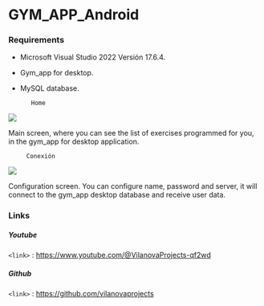 # GYM_APP_Android

### Requirements

- Microsoft Visual Studio 2022 Versión 17.6.4.
- Gym_app for desktop.
- MySQL database.



		 Home
![](https://i.postimg.cc/13KZGyYj/20230901-212308.gif)

Main screen, where you can see the list of exercises programmed for you, in the gym_app for desktop application.

		 Conexión
![](https://i.postimg.cc/k41LgcgJ/20230901-212308-2.gif)

Configuration screen. You can configure name, password and server, it will connect to the gym_app desktop database and receive user data.




### Links


##### Youtube

`<link>` : <https://www.youtube.com/@VilanovaProjects-qf2wd>

##### Github

`<link>` : <https://github.com/vilanovaprojects>


